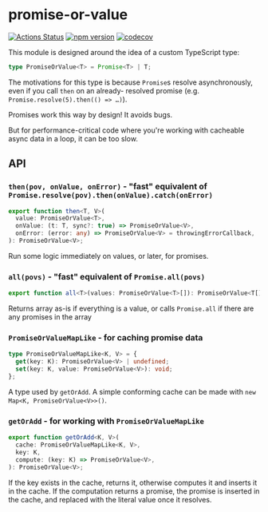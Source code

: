 # promise-or-value

[![Actions Status](https://github.com/descriptinc/promise-or-value/workflows/Node%20CI/badge.svg)](https://github.com/descriptinc/promise-or-value/actions)
[![npm version](https://badge.fury.io/js/promise-or-value.svg)](https://badge.fury.io/js/promise-or-value)
[![codecov](https://codecov.io/gh/descriptinc/promise-or-value/branch/master/graph/badge.svg)](https://codecov.io/gh/descriptinc/promise-or-value)

This module is designed around the idea of a custom TypeScript type:

```typescript
type PromiseOrValue<T> = Promise<T> | T;
```

The motivations for this type is because `Promise`s resolve asynchronously, even if you call `then` on an already-
resolved promise (e.g. `Promise.resolve(5).then(() => …)`).

Promises work this way by design! It avoids bugs.

But for performance-critical code where you're working with cacheable async data in a loop, it can be too slow.

## API

### `then(pov, onValue, onError)` - "fast" equivalent of `Promise.resolve(pov).then(onValue).catch(onError)`

```typescript
export function then<T, V>(
  value: PromiseOrValue<T>,
  onValue: (t: T, sync?: true) => PromiseOrValue<V>,
  onError: (error: any) => PromiseOrValue<V> = throwingErrorCallback,
): PromiseOrValue<V>;
```

Run some logic immediately on values, or later, for promises.

### `all(povs)` - "fast" equivalent of `Promise.all(povs)`

```typescript
export function all<T>(values: PromiseOrValue<T>[]): PromiseOrValue<T[]>;
```

Returns array as-is if everything is a value, or calls `Promise.all` if there are any promises in the array

### `PromiseOrValueMapLike` - for caching promise data

```typescript
type PromiseOrValueMapLike<K, V> = {
  get(key: K): PromiseOrValue<V> | undefined;
  set(key: K, value: PromiseOrValue<V>): void;
};
```

A type used by `getOrAdd`. A simple conforming cache can be made with `new Map<K, PromiseOrValue<V>>()`.

### `getOrAdd` - for working with `PromiseOrValueMapLike`

```typescript
export function getOrAdd<K, V>(
  cache: PromiseOrValueMapLike<K, V>,
  key: K,
  compute: (key: K) => PromiseOrValue<V>,
): PromiseOrValue<V>;
```

If the key exists in the cache, returns it, otherwise computes it and inserts it in the cache. If the computation 
returns a promise, the promise is inserted in the cache, and replaced with the literal value once it resolves. 
